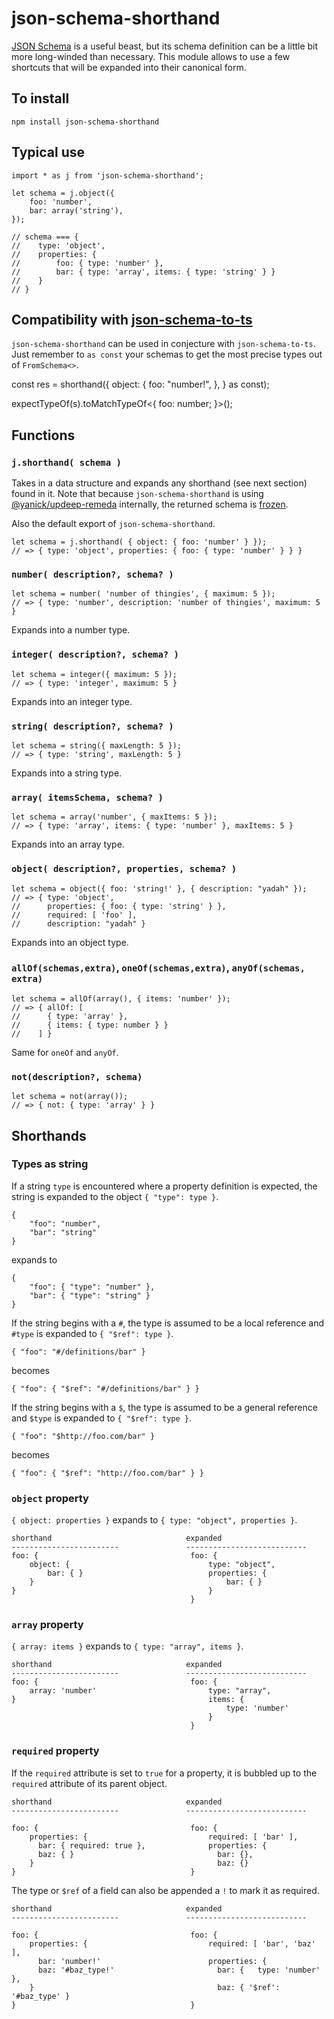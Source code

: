# json-schema-shorthand

[JSON Schema](http://json-schema.org/) is a useful beast,
but its schema definition can be a little bit more long-winded
than necessary. This module allows to use a few shortcuts that
will be expanded into their canonical form.

## To install

    npm install json-schema-shorthand

## Typical use

    import * as j from 'json-schema-shorthand';

    let schema = j.object({
        foo: 'number',
        bar: array('string'),
    });

    // schema === {
    //    type: 'object',
    //    properties: {
    //        foo: { type: 'number' },
    //        bar: { type: 'array', items: { type: 'string' } }
    //    }
    // }

## Compatibility with [json-schema-to-ts](https://www.npmjs.com/package/json-schema-to-ts)

`json-schema-shorthand` can be used in conjecture with `json-schema-to-ts`.
Just remember to `as const` your schemas to get the most precise types out
of `FromSchema<>`.

const res = shorthand({
object: {
foo: "number!",
},
} as const);

expectTypeOf(s).toMatchTypeOf<{
foo: number;
}>();

## Functions

### `j.shorthand( schema )`

Takes in a data structure
and expands any shorthand (see next section) found in it. Note that because
`json-schema-shorthand` is using
[@yanick/updeep-remeda](https://www.npmjs.com/package/@yanick/updeep-remeda) internally, the returned schema
is [frozen](https://developer.mozilla.org/en-US/docs/Web/JavaScript/Reference/Global_Objects/Object/freeze).

Also the default export of `json-schema-shorthand`.

    let schema = j.shorthand( { object: { foo: 'number' } });
    // => { type: 'object', properties: { foo: { type: 'number' } } }

### `number( description?, schema? )`

    let schema = number( 'number of thingies', { maximum: 5 });
    // => { type: 'number', description: 'number of thingies', maximum: 5 }

Expands into a number type.

### `integer( description?, schema? )`

    let schema = integer({ maximum: 5 });
    // => { type: 'integer', maximum: 5 }

Expands into an integer type.

### `string( description?, schema? )`

    let schema = string({ maxLength: 5 });
    // => { type: 'string', maxLength: 5 }

Expands into a string type.

### `array( itemsSchema, schema? )`

    let schema = array('number', { maxItems: 5 });
    // => { type: 'array', items: { type: 'number' }, maxItems: 5 }

Expands into an array type.

### `object( description?, properties, schema? )`

    let schema = object({ foo: 'string!' }, { description: "yadah" });
    // => { type: 'object',
    //      properties: { foo: { type: 'string' } },
    //      required: [ 'foo' ],
    //      description: "yadah" }

Expands into an object type.

### `allOf(schemas,extra)`, `oneOf(schemas,extra)`, `anyOf(schemas, extra)`

    let schema = allOf(array(), { items: 'number' });
    // => { allOf: [
    //      { type: 'array' },
    //      { items: { type: number } }
    //    ] }

Same for `oneOf` and `anyOf`.

### `not(description?, schema)`

    let schema = not(array());
    // => { not: { type: 'array' } }

## Shorthands

### Types as string

If a string `type` is encountered where a property definition is
expected, the string is expanded to the object `{ "type": type }`.

    {
        "foo": "number",
        "bar": "string"
    }

expands to

    {
        "foo": { "type": "number" },
        "bar": { "type": "string" }
    }

If the string begins with a `#`, the type is assumed to be a local reference and
`#type` is expanded to `{ "$ref": type }`.

    { "foo": "#/definitions/bar" }

becomes

    { "foo": { "$ref": "#/definitions/bar" } }

If the string begins with a `$`, the type is assumed to be a general reference and
`$type` is expanded to `{ "$ref": type }`.

    { "foo": "$http://foo.com/bar" }

becomes

    { "foo": { "$ref": "http://foo.com/bar" } }

### `object` property

`{ object: properties }` expands to `{ type: "object", properties }`.

    shorthand                              expanded
    ------------------------               ---------------------------
    foo: {                                  foo: {
        object: {                               type: "object",
            bar: { }                            properties: {
        }                                           bar: { }
    }                                           }
                                            }

### `array` property

`{ array: items }` expands to `{ type: "array", items }`.

    shorthand                              expanded
    ------------------------               ---------------------------
    foo: {                                  foo: {
        array: 'number'                         type: "array",
    }                                           items: {
                                                    type: 'number'
                                                }
                                            }

### `required` property

If the `required` attribute is set to `true` for a property, it is bubbled
up to the `required` attribute of its parent object.

    shorthand                              expanded
    ------------------------               ---------------------------

    foo: {                                  foo: {
        properties: {                           required: [ 'bar' ],
          bar: { required: true },              properties: {
          baz: { }                                bar: {},
        }                                         baz: {}
    }                                       }

The type or `$ref` of a field can also be appended a `!` to mark it
as required.

    shorthand                              expanded
    ------------------------               ---------------------------

    foo: {                                  foo: {
        properties: {                           required: [ 'bar', 'baz' ],
          bar: 'number!'                        properties: {
          baz: '#baz_type!'                       bar: {   type: 'number' },
        }                                         baz: { '$ref': '#baz_type' }
    }                                       }
